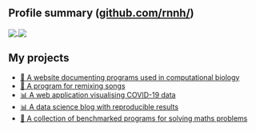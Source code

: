 ## Profile summary ([github.com/rnnh/](https://github.com/rnnh))

<a href="https://github-readme-stats.vercel.app/api?username=rnnh&count_private=true&show_icons=true&hide_border=true&include_all_commits=true&hide_rank=true&custom_title=Ronan%27s%20GitHub%20stats">
  <img align="center" src="https://github-readme-stats.vercel.app/api?username=rnnh&count_private=true&show_icons=true&hide_border=true&include_all_commits=true&hide_rank=true&custom_title=Ronan%27s%20GitHub%20stats" />
</a>
<a href="https://github-readme-stats.vercel.app/api/top-langs/?username=rnnh&hide=html,javascript,css&layout=compact&hide_border=true">
  <img align="center" src="https://github-readme-stats.vercel.app/api/top-langs/?username=rnnh&hide=html,javascript,css&layout=compact&hide_border=true" />
</a>

## My projects

- [🔬 A website documenting programs used in computational biology](https://rnnh.github.io/bioinfo-notebook/)
- [🎵 A program for remixing songs](https://github.com/rnnh/vaporiser)
- [📊 A web application visualising COVID-19 data](https://rnnh.shinyapps.io/covidgraphics/)
- [📊 A data science blog with reproducible results](https://tidytuesday.netlify.app/)
- [🧮 A collection of benchmarked programs for solving maths problems](https://github.com/rnnh/ProjectEuler)

